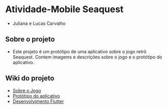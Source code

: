 # Atividade-Mobile Seaquest
- Juliana e Lucas Carvalho<br>
## Sobre o projeto
- Este projeto é um protótipo de uma aplicativo sobre o jogo retrô Seaquest. Contem imagems e descrições sobre o jogo e o protótipo do aplicativo.
## Wiki do projeto
- <a href="https://github.com/Amanda-Meneghin/Atividade-Mobile/wiki/Sobre-o-Jogo">Sobre o Jogo</a>
- <a href="https://github.com/Amanda-Meneghin/Atividade-Mobile/wiki/Prot%C3%B3tipo-do-Aplicativo">Protótipo do aplicativo</a>
- <a href="https://github.com/Amanda-Meneghin/Atividade-Mobile/wiki/Desenvolvimento-Flutter">Desenvolvimento Flutter</a>
